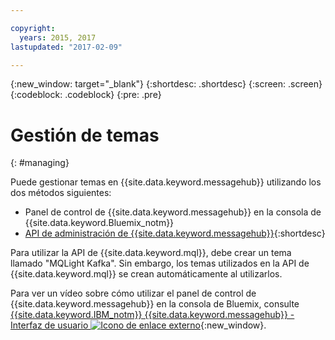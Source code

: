 ```yaml
---

copyright:
  years: 2015, 2017
lastupdated: "2017-02-09"

---
```


{:new_window: target="_blank"}
{:shortdesc: .shortdesc}
{:screen: .screen}
{:codeblock: .codeblock}
{:pre: .pre}

# Gestión de temas
{: #managing}

Puede gestionar temas en {{site.data.keyword.messagehub}} utilizando los dos métodos siguientes:

* Panel de control de {{site.data.keyword.messagehub}} en la consola de {{site.data.keyword.Bluemix_notm}}
* [API de administración de {{site.data.keyword.messagehub}}](/docs/services/MessageHub/messagehub037.html){:shortdesc}

Para utilizar la API de {{site.data.keyword.mql}}, debe crear un tema llamado "MQLight Kafka". Sin embargo, los temas utilizados en la API de {{site.data.keyword.mql}} se crean automáticamente al utilizarlos.

Para ver un vídeo sobre cómo utilizar el panel de control de {{site.data.keyword.messagehub}} en la consola de Bluemix, consulte [{{site.data.keyword.IBM_notm}} {{site.data.keyword.messagehub}} - Interfaz de usuario ![Icono de enlace externo](../../icons/launch-glyph.svg "Icono de enlace externo")](https://www.youtube.com/watch?v=lZulxqv_rHc){:new_window}.
